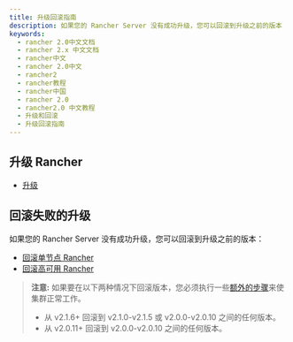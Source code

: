 ```yaml
---
title: 升级回滚指南
description: 如果您的 Rancher Server 没有成功升级，您可以回滚到升级之前的版本
keywords:
  - rancher 2.0中文文档
  - rancher 2.x 中文文档
  - rancher中文
  - rancher 2.0中文
  - rancher2
  - rancher教程
  - rancher中国
  - rancher 2.0
  - rancher2.0 中文教程
  - 升级和回滚
  - 升级回滚指南
---
```


## 升级 Rancher

- [升级](/docs/upgrades/upgrades/_index)

## 回滚失败的升级

如果您的 Rancher Server 没有成功升级，您可以回滚到升级之前的版本：

- [回滚单节点 Rancher](/docs/upgrades/rollbacks/single-node-rollbacks/_index)
- [回滚高可用 Rancher](/docs/upgrades/rollbacks/ha-server-rollbacks/_index)

> **注意:** 如果要在以下两种情况下回滚版本，您必须执行一些[额外的步骤](/docs/upgrades/rollbacks/_index)来使集群正常工作。
>
> - 从 v2.1.6+ 回滚到 v2.1.0-v2.1.5 或 v2.0.0-v2.0.10 之间的任何版本。
> - 从 v2.0.11+ 回滚到 v2.0.0-v2.0.10 之间的任何版本。
